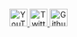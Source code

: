 <br/>
<div align="center">
	<a href="https://www.youtube.com/channel/UC0k5Wnt4vdbbb7ht_74I-Dg">
		<img src="https://s.ytimg.com/yts/img/favicon_144-vfliLAfaB.png" width="32px" height="32px" alt="YouTube">
	</a>
	<a href="https://twitter.com/EliteAsian123">
		<img src="https://abs.twimg.com/favicons/twitter.ico" width="32px" height="32px" alt="Twitter">
	</a>
	<a href="https://github.com/EliteAsian123">
		<img src="https://github.githubassets.com/pinned-octocat.svg" height="32px" width="32px" alt="Github">
	</a>
<!-- 	<br/>
	<br/>
	<a href="https://ko-fi.com/C0C4T2VXB">
		<img src="https://ko-fi.com/img/githubbutton_sm.svg" width="175px" alt="Ko-fi">
	</a> -->
<div>
<br/>
